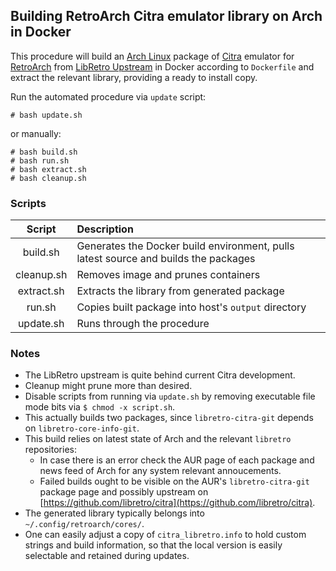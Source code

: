 ## Building RetroArch Citra emulator library on Arch in Docker

This procedure will build an [Arch Linux](https://archlinux.org/) package of [Citra](https://citra-emu.org/) emulator for [RetroArch](https://www.retroarch.com/) from [LibRetro Upstream](https://github.com/libretro/citra) in Docker according to `Dockerfile` and extract the relevant library, providing a ready to install copy.

Run the automated procedure via `update` script:

```
# bash update.sh
```

or manually:

```
# bash build.sh
# bash run.sh
# bash extract.sh
# bash cleanup.sh
```

### Scripts

| Script | Description |
|:------:|:------------|
| build.sh | Generates the Docker build environment, pulls latest source and builds the packages |
| cleanup.sh | Removes image and prunes containers |
| extract.sh | Extracts the library from generated package |
| run.sh | Copies built package into host's `output` directory |
| update.sh | Runs through the procedure |

### Notes

* The LibRetro upstream is quite behind current Citra development.
* Cleanup might prune more than desired.
* Disable scripts from running via `update.sh` by removing executable file mode bits via `$ chmod -x script.sh`.
* This actually builds two packages, since `libretro-citra-git` depends on `libretro-core-info-git`.
* This build relies on latest state of Arch and the relevant `libretro` repositories:
  - In case there is an error check the AUR page of each package and news feed of Arch for any system relevant annoucements.
  - Failed builds ought to be visible on the AUR's `libretro-citra-git` package page and possibly upstream on [https://github.com/libretro/citra](https://github.com/libretro/citra).
* The generated library typically belongs into `~/.config/retroarch/cores/`.
* One can easily adjust a copy of `citra_libretro.info` to hold custom strings and build information, so that the local version is easily selectable and retained during updates.
